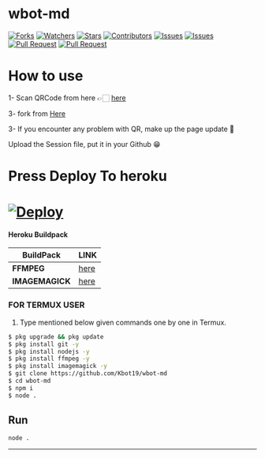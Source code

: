 # wbot-md
<a href="https://github.com/Kbot19/wbot-md/network/members"><img title="Forks" src="https://img.shields.io/github/forks/BochilGaming/wbot-md?label=Forks&color=blue&style=flat-square"></a>
<a href="https://github.com/Kbot19/wbot-md/watchers"><img title="Watchers" src="https://img.shields.io/github/watchers/BochilGaming/wbot-md?label=Watchers&color=green&style=flat-square"></a>
<a href="https://github.com/Kbot19/wbot-md/stargazers"><img title="Stars" src="https://img.shields.io/github/stars/BochilGaming/wbot-md?label=Stars&color=yellow&style=flat-square"></a>
<a href="https://github.com/Kbot19/wbot-md/graphs/contributors"><img title="Contributors" src="https://img.shields.io/github/contributors/BochilGaming/wbot-md?label=Contributors&color=blue&style=flat-square"></a>
<a href="https://github.com/Kbot19/wbot-md/issues"><img title="Issues" src="https://img.shields.io/github/issues/BochilGaming/wbot-md?label=Issues&color=success&style=flat-square"></a>
<a href="https://github.com/Kbot19/wbot-md/issues?q=is%3Aissue+is%3Aclosed"><img title="Issues" src="https://img.shields.io/github/issues-closed/BochilGaming/wbot-md?label=Issues&color=red&style=flat-square"></a>
<a href="https://github.com/Kbot19/wbot-md/pulls"><img title="Pull Request" src="https://img.shields.io/github/issues-pr/BochilGaming/wbot-md?label=PullRequest&color=success&style=flat-square"></a>
<a href="https://github.com/Kbot19/wbot-md/pulls?q=is%3Apr+is%3Aclosed"><img title="Pull Request" src="https://img.shields.io/github/issues-pr-closed/BochilGaming/wbot-md?label=PullRequest&color=red&style=flat-square"></a>

# How to use 
 1- Scan QRCode from here 👉🏻
 [here](https://whatsbotmd.ml/)
 
3- fork from
[Here](https://github.com/Kbot19/wbot-md/fork)

 3- If you encounter any problem with QR,  make up the page update 🌿 
 
 Upload the Session file, put it in your Github 😁 
 
 # Press Deploy To heroku

# [![Deploy](https://www.herokucdn.com/deploy/button.svg)](https://heroku.com/deploy?template=https://github.com/Kbot19/wbot-md)


#### Heroku Buildpack
| BuildPack | LINK |
|--------|--------|
| **FFMPEG** |[here](https://github.com/jonathanong/heroku-buildpack-ffmpeg-latest) |
| **IMAGEMAGICK** | [here](https://github.com/DuckyTeam/heroku-buildpack-imagemagick) |

### FOR TERMUX USER
1. Type mentioned below given commands one by one in Termux.
```sh
$ pkg upgrade && pkg update
$ pkg install git -y
$ pkg install nodejs -y
$ pkg install ffmpeg -y
$ pkg install imagemagick -y
$ git clone https://github.com/Kbot19/wbot-md
$ cd wbot-md
$ npm i 
$ node .
```

## Run

```bash
node .
```

---------
